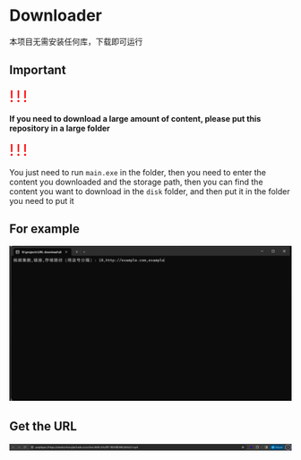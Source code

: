 # Downloader

本项目无需安装任何库，下载即可运行

## Important

<html>
    <span style="color:red; font-size:2em;">!</span>
    <span style="color:red; font-size:2em;">!</span>
    <span style="color:red; font-size:2em;">!</span>
</html>

**If you need to download a large amount of content, please put this repository in a large folder**

<html>
    <span style="color:red; font-size:2em;">!</span>
    <span style="color:red; font-size:2em;">!</span>
    <span style="color:red; font-size:2em;">!</span>
</html>

You just need to run `main.exe` in the folder, then you need to enter the content you downloaded and the storage path, then you can find the content you want to download in the `disk` folder, and then put it in the folder you need to put it

## For example

![Alt text](/image/image-1.png)

## Get the URL

![Alt text](/image/image-2.png)
